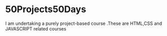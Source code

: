 # 50Projects50Days
I am undertaking   a purely project-based course .These are HTML,CSS and JAVASCRIPT related courses
